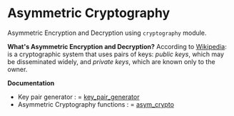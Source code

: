 # Asymmetric Cryptography
Asymmetric Encryption and Decryption using `cryptography` module.

**What's Asymmetric Encryption and Decryption?**
According to [Wikipedia](https://en.wikipedia.org/wiki/Public-key_cryptography): is a cryptographic system that uses pairs of keys: *public keys*, which may be disseminated widely, and *private keys*, which are known only to the owner.

**Documentation**
- Key pair generator : = [key_pair_generator](https://rickfernandes.github.io/asymmetric_crypto/docs/key_pair_generator.html)
- Asymmetric Cryptography functions : = [asym_crypto](https://rickfernandes.github.io/asymmetric_crypto/docs/asym_crypto.html)